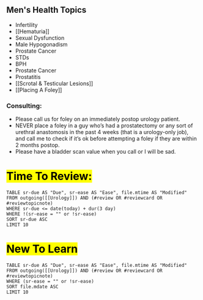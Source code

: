 ## Men's Health Topics
- Infertility
- [[Hematuria]]
- Sexual Dysfunction
- Male Hypogonadism
- Prostate Cancer
- STDs
- BPH
- Prostate Cancer
- Prostatitis
- [[Scrotal & Testicular Lesions]]
- [[Placing A Foley]]

### Consulting:
- Please call us for foley on an immediately postop urology patient. 
- NEVER place a foley in a guy who’s had a prostatectomy or any sort of urethral anastomosis in the past 4 weeks (that is a urology-only job), and call me to check if it’s ok before attempting a foley if they are within 2 months postop. 
- Please have a bladder scan value when you call or I will be sad.
# <mark>Time To Review:</mark>
```dataview
TABLE sr-due AS "Due", sr-ease AS "Ease", file.mtime AS "Modified"
FROM outgoing([[Urology]]) AND (#review OR #reviewcard OR #reviewtopicnote)
WHERE sr-due <= date(today) + dur(3 day)
WHERE !(sr-ease = "" or !sr-ease)
SORT sr-due ASC
LIMIT 10
```
# <mark>New To Learn</mark>
```dataview
TABLE sr-due AS "Due", sr-ease AS "Ease", file.mtime AS "Modified"
FROM outgoing([[Urology]]) AND (#review OR #reviewcard OR #reviewtopicnote)
WHERE (sr-ease = "" or !sr-ease)
SORT file.mdate ASC
LIMIT 10
```
